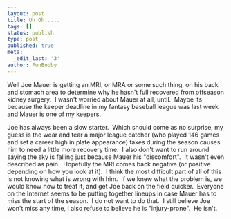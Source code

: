 ```yaml
---
layout: post
title: Uh Oh.....
tags: []
status: publish
type: post
published: true
meta:
  _edit_last: '3'
author: FunBobby
---
```

Well Joe Mauer is getting an MRI, or MRA or some such thing, on his back and stomach area to determine why he hasn't full recovered from offseason kidney surgery.  I wasn't worried about Mauer at all, until.  Maybe its because the keeper deadline in my fantasy baseball league was last week and Mauer is one of my keepers. 

Joe has always been a slow starter.  Which should come as no surprise, my guess is the wear and tear a major league catcher (who played 146 games and set a career high in plate appearance) takes during the season causes him to need a little more recovery time.  I also don't want to run around saying the sky is falling just because Mauer his "discomfort".  It wasn't even described as pain.  Hopefully the MRI comes back negative (or positive depending on how you look at it).  I think the most difficult part of all of this is not knowing what is wrong with him.  If we knew what the problem is, we would know how to treat it, and get Joe back on the field quicker.  Everyone on the Internet seems to be putting together lineups in case Mauer has to miss the start of the season.  I do not want to do that.  I still believe Joe won't miss any time, I also refuse to believe he is "injury-prone".  He isn't.
